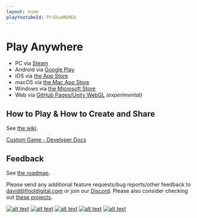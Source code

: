 ```yaml
---
layout: home
playYoutubeId: PriDuaM6MEk
---
```


# Play Anywhere
- PC via [Steam](https://store.steampowered.com/app/1742850/Card_Game_Simulator/)
- Android via [Google Play](https://play.google.com/store/apps/details?id=com.finoldigital.cardgamesim)
- iOS via [the App Store](https://apps.apple.com/us/app/card-game-simulator/id1392877362?ls=1)
- macOS via [the Mac App Store](https://apps.apple.com/us/app/card-game-simulator/id1398206553?ls=1&mt=12)
- Windows via [the Microsoft Store](https://www.microsoft.com/store/apps/9N96N5S4W3J0)
- Web via [GitHub Pages/Unity WebGL](cgs-webgl.html) *(experimental)*

## How to Play & How to Create and Share

See [the wiki](https://github.com/finol-digital/Card-Game-Simulator/wiki).

[Custom Game - Developer Docs](custom.html)

## Feedback

See [the roadmap](roadmap.html). 

Please send any additional feature requests/bug reports/other feedback to <david@finoldigital.com> or join our [Discord](https://discord.gg/RkCCAXb5sz). 
Please also consider checking out [these projects](external.html).

[![alt text][1.1]][1]
[![alt text][2.1]][2]
[![alt text][3.1]][3]
[![alt text][4.1]][4]
[![alt text][5.1]][5]

[1.1]: https://i.imgur.com/oea5DvA.png (discord icon with padding)
[2.1]: http://i.imgur.com/0o48UoR.png (github icon with padding)
[3.1]: http://i.imgur.com/tXSoThF.png (twitter icon with padding)
[4.1]: http://i.imgur.com/P3YfQoD.png (facebook icon with padding)
[5.1]: https://i.imgur.com/RyNV7tK.png (reddit icon with padding)

[1]: https://discord.gg/RkCCAXb5sz
[2]: http://www.github.com/finol-digital
[3]: https://twitter.com/cardgamesim
[4]: https://www.facebook.com/cardgamesimulator/
[5]: https://www.reddit.com/r/CardGameSimulator/
